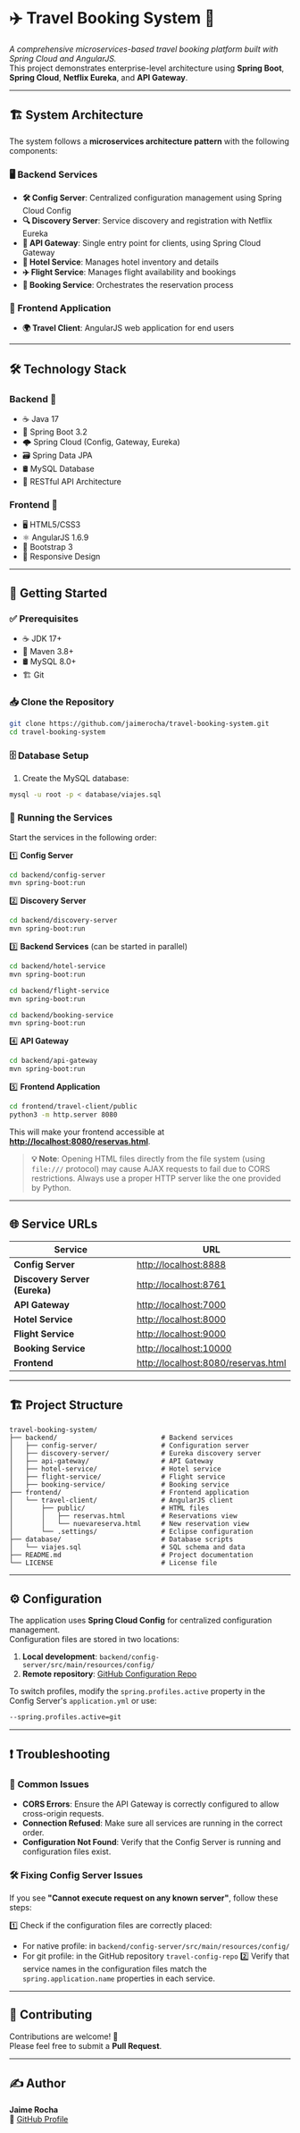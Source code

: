# ✈️ Travel Booking System 🏨

*A comprehensive microservices-based travel booking platform built with Spring Cloud and AngularJS.*  
This project demonstrates enterprise-level architecture using **Spring Boot**, **Spring Cloud**, **Netflix Eureka**, and **API Gateway**.

---

## 🏗️ System Architecture

The system follows a **microservices architecture pattern** with the following components:

### 🖥️ Backend Services

- **🛠 Config Server**: Centralized configuration management using Spring Cloud Config
- **🔍 Discovery Server**: Service discovery and registration with Netflix Eureka
- **🚪 API Gateway**: Single entry point for clients, using Spring Cloud Gateway
- **🏨 Hotel Service**: Manages hotel inventory and details
- **✈️ Flight Service**: Manages flight availability and bookings
- **📅 Booking Service**: Orchestrates the reservation process

### 🎨 Frontend Application

- **🌍 Travel Client**: AngularJS web application for end users

---

## 🛠 Technology Stack

### Backend 🚀
- ☕ Java 17
- 🌱 Spring Boot 3.2
- 🌩️ Spring Cloud (Config, Gateway, Eureka)
- 🗃️ Spring Data JPA
- 🛢️ MySQL Database
- 🔗 RESTful API Architecture

### Frontend 🎨
- 🖥️ HTML5/CSS3
- ⚛️ AngularJS 1.6.9
- 🎨 Bootstrap 3
- 📱 Responsive Design

---

## 🚀 Getting Started

### ✅ Prerequisites
- ☕ JDK 17+
- 🔧 Maven 3.8+
- 🛢️ MySQL 8.0+
- 🏗️ Git

### 📥 Clone the Repository

```bash
git clone https://github.com/jaimerocha/travel-booking-system.git
cd travel-booking-system
```

### 🗄 Database Setup

1. Create the MySQL database:
```bash
mysql -u root -p < database/viajes.sql
```

### 🚀 Running the Services

Start the services in the following order:

1️⃣ **Config Server**
```bash
cd backend/config-server
mvn spring-boot:run
```

2️⃣ **Discovery Server**
```bash
cd backend/discovery-server
mvn spring-boot:run
```

3️⃣ **Backend Services** (can be started in parallel)
```bash
cd backend/hotel-service
mvn spring-boot:run

cd backend/flight-service
mvn spring-boot:run

cd backend/booking-service
mvn spring-boot:run
```

4️⃣ **API Gateway**
```bash
cd backend/api-gateway
mvn spring-boot:run
```

5️⃣ **Frontend Application**
```bash
cd frontend/travel-client/public
python3 -m http.server 8080
```

This will make your frontend accessible at **[http://localhost:8080/reservas.html](http://localhost:8080/reservas.html)**.

>**💡 Note**: Opening HTML files directly from the file system (using `file:///` protocol) may cause AJAX requests to fail due to CORS restrictions. Always use a proper HTTP server like the one provided by Python.

---

## 🌐 Service URLs

| Service       | URL |
|--------------|----------------------------|
| **Config Server** | [http://localhost:8888](http://localhost:8888) |
| **Discovery Server (Eureka)** | [http://localhost:8761](http://localhost:8761) |
| **API Gateway** | [http://localhost:7000](http://localhost:7000) |
| **Hotel Service** | [http://localhost:8000](http://localhost:8000) |
| **Flight Service** | [http://localhost:9000](http://localhost:9000) |
| **Booking Service** | [http://localhost:10000](http://localhost:10000) |
| **Frontend** | [http://localhost:8080/reservas.html](http://localhost:8080/reservas.html) |

---

## 🏗️ Project Structure

```
travel-booking-system/
├── backend/                          # Backend services
│   ├── config-server/                # Configuration server
│   ├── discovery-server/             # Eureka discovery server
│   ├── api-gateway/                  # API Gateway
│   ├── hotel-service/                # Hotel service
│   ├── flight-service/               # Flight service
│   ├── booking-service/              # Booking service
├── frontend/                         # Frontend application
│   └── travel-client/                # AngularJS client
│       ├── public/                   # HTML files
│       │   ├── reservas.html         # Reservations view
│       │   └── nuevareserva.html     # New reservation view
│       └── .settings/                # Eclipse configuration
├── database/                         # Database scripts
│   └── viajes.sql                    # SQL schema and data
├── README.md                         # Project documentation
└── LICENSE                           # License file
```

---

## ⚙️ Configuration

The application uses **Spring Cloud Config** for centralized configuration management.  
Configuration files are stored in two locations:

1. **Local development**: `backend/config-server/src/main/resources/config/`
2. **Remote repository**: [GitHub Configuration Repo](https://github.com/jaimerocha/travel-config-repo)

To switch profiles, modify the `spring.profiles.active` property in the Config Server's `application.yml` or use:

```bash
--spring.profiles.active=git
```

---

## ❗ Troubleshooting

### 🔴 Common Issues

- **CORS Errors**: Ensure the API Gateway is correctly configured to allow cross-origin requests.
- **Connection Refused**: Make sure all services are running in the correct order.
- **Configuration Not Found**: Verify that the Config Server is running and configuration files exist.

### 🛠️ Fixing Config Server Issues

If you see **"Cannot execute request on any known server"**, follow these steps:

1️⃣ Check if the configuration files are correctly placed:
   - For native profile: in `backend/config-server/src/main/resources/config/`
   - For git profile: in the GitHub repository `travel-config-repo`
2️⃣ Verify that service names in the configuration files match the `spring.application.name` properties in each service.

---

## 🤝 Contributing

Contributions are welcome! 🎉  
Please feel free to submit a **Pull Request**.

---

## ✍️ Author

**Jaime Rocha**  
📌 [GitHub Profile](https://github.com/jaimerocha)
